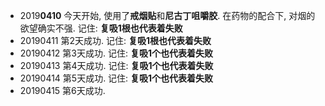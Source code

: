 - 2019**0410** 今天开始, 使用了**戒烟贴**和**尼古丁咀嚼胶**. 在药物的配合下, 对烟的欲望确实不强. 记住: **复吸1根也代表着失败**
- 20190411 第2天成功. 记住: **复吸1根也代表着失败**
- 20190412 第3天成功. 记住: **复吸1个也代表着失败**
- 20190413 第4天成功. 记住: **复吸1个也代表着失败**
- 20190414 第5天成功. 记住: **复吸1个也代表着失败**
- 20190415 第6天成功. 
